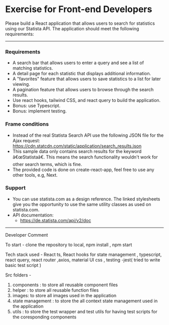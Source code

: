 # Exercise for Front-end Developers


Please build a React application that allows users to search for statistics using our Statista API. The application should meet the following requirements:

---

### Requirements

- A search bar that allows users to enter a query and see a list of matching statistics.
- A detail page for each statistic that displays additional information.
- A "favorites" feature that allows users to save statistics to a list for later viewing.
- A pagination feature that allows users to browse through the search results.
- Use react hooks, tailwind CSS, and react query to build the application.
- Bonus: use Typescript.
- Bonus: implement testing.

### Frame conditions

- Instead of the real Statista Search API use the following JSON file for the Ajax request:
  https://cdn.statcdn.com/static/application/search_results.json
- This sample data only contains search results for the keyword â€œStatistaâ€. This means the search functionality wouldn't work for other search terms, which is fine.
- The provided code is done on create-react-app, feel free to use any other tools, e.g, Next.

### Support

- You can use statista.com as a design reference. The linked stylesheets give you the opportunity to use the same utility classes as used on statista.com.
- API documentation:
  - https://de.statista.com/api/v2/doc

 ------------------------------------------------------------------------------------------

Developer Comment

To start - 
clone the repository to local, npm install , npm start

Tech stack used - 
React ts, React hooks for state management , typescript, react query, react router ,axios, material UI css , testing -jest( tried to write basic test script )

Src folders - 
1) components : to store all reusable component files
2) helper : to store all reusable function files
3) images: to store all images used in the application
4) state management : to store the all context state management used in the application
5) utils : to store the test wrapper and test utils for having test scripts for the coresponding components



